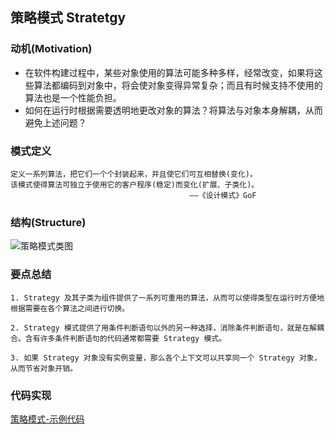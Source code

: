 ## 策略模式 Stratetgy

### **动机(Motivation)**

- 在软件构建过程中，某些对象使用的算法可能多种多样，经常改变，如果将这些算法都编码到对象中，将会使对象变得异常复杂；而且有时候支持不使用的算法也是一个性能负担。
- 如何在运行时根据需要透明地更改对象的算法？将算法与对象本身解耦，从而避免上述问题？

### **模式定义**

```
定义一系列算法，把它们一个个封装起来，并且使它们可互相替换(变化)。
该模式使得算法可独立于使用它的客户程序(稳定)而变化(扩展、子类化)。
                                        ——《设计模式》GoF
```

### **结构(Structure)**

![策略模式类图](https://github.com/jiangshuangjun/pictures/blob/master/%E7%AD%96%E7%95%A5%E6%A8%A1%E5%BC%8F%E7%B1%BB%E5%9B%BE.jpg)

### **要点总结**

```
1. Strategy 及其子类为组件提供了一系列可重用的算法，从而可以使得类型在运行时方便地根据需要在各个算法之间进行切换。

2. Strategy 模式提供了用条件判断语句以外的另一种选择，消除条件判断语句，就是在解耦合。含有许多条件判断语句的代码通常都需要 Strategy 模式。

3. 如果 Strategy 对象没有实例变量，那么各个上下文可以共享同一个 Strategy 对象，从而节省对象开销。
```

### **代码实现**

[策略模式-示例代码](https://github.com/jiangshuangjun/mystudy/tree/master/design-pattern/src/main/java/study/pattern/strategy)